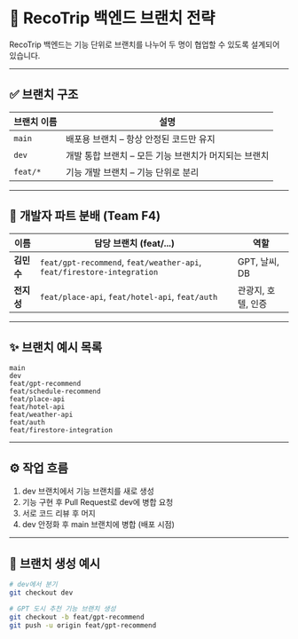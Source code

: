 # 🧩 RecoTrip 백엔드 브랜치 전략

RecoTrip 백엔드는 기능 단위로 브랜치를 나누어 두 명이 협업할 수 있도록 설계되어 있습니다.

---

## ✅ 브랜치 구조

| 브랜치 이름 | 설명 |
|-------------|------|
| `main`      | 배포용 브랜치 – 항상 안정된 코드만 유지 |
| `dev`       | 개발 통합 브랜치 – 모든 기능 브랜치가 머지되는 브랜치 |
| `feat/*`    | 기능 개발 브랜치 – 기능 단위로 분리 |

---

## 👥 개발자 파트 분배 (Team F4)

| 이름     | 담당 브랜치 (feat/...)                  | 역할 |
|----------|------------------------------------------|------|
| **김민수** | `feat/gpt-recommend`, `feat/weather-api`, `feat/firestore-integration` | GPT, 날씨, DB |
| **전지성** | `feat/place-api`, `feat/hotel-api`, `feat/auth` | 관광지, 호텔, 인증 |

---

## ✨ 브랜치 예시 목록

```
main
dev
feat/gpt-recommend
feat/schedule-recommend
feat/place-api
feat/hotel-api
feat/weather-api
feat/auth
feat/firestore-integration
```

---

## ⚙️ 작업 흐름

1. dev 브랜치에서 기능 브랜치를 새로 생성
2. 기능 구현 후 Pull Request로 dev에 병합 요청
3. 서로 코드 리뷰 후 머지
4. dev 안정화 후 main 브랜치에 병합 (배포 시점)

---

## 🧠 브랜치 생성 예시

```bash
# dev에서 분기
git checkout dev

# GPT 도시 추천 기능 브랜치 생성
git checkout -b feat/gpt-recommend
git push -u origin feat/gpt-recommend
```